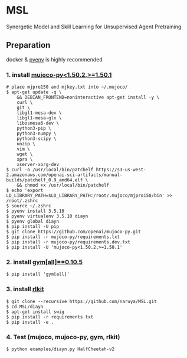 # MSL
Synergetic Model and Skill Learning for Unsupervised Agent Pretraining

## Preparation

docker & [pyenv](https://github.com/pyenv/pyenv-installer) is highly recommended

### 1. install [mujoco-py<1.50.2,>=1.50.1](https://github.com/openai/mujoco-py/tree/1.50.1.0)
```
# place mjpro150 and mjkey.txt into ~/.mujoco/
$ apt-get update -q \
    && DEBIAN_FRONTEND=noninteractive apt-get install -y \
    curl \
    git \
    libgl1-mesa-dev \
    libgl1-mesa-glx \
    libosmesa6-dev \
    python3-pip \
    python3-numpy \
    python3-scipy \
    unzip \
    vim \
    wget \
    xpra \
    xserver-xorg-dev
$ curl -o /usr/local/bin/patchelf https://s3-us-west-2.amazonaws.com/openai-sci-artifacts/manual-builds/patchelf_0.9_amd64.elf \
    && chmod +x /usr/local/bin/patchelf
$ echo 'export LD_LIBRARY_PATH=$LD_LIBRARY_PATH:/root/.mujoco/mjpro150/bin' >> /root/.zshrc
$ source ~/.zshrc
$ pyenv install 3.5.10
$ pyenv virtualenv 3.5.10 diayn
$ pyenv global diayn
$ pip install -U pip
$ git clone https://github.com/openai/mujoco-py.git
$ pip install -r mujoco-py/requirements.txt
$ pip install -r mujoco-py/requirements.dev.txt
$ pip install -U 'mujoco-py<1.50.2,>=1.50.1'
```
### 2. install [gym\[all\]==0.10.5](https://github.com/openai/gym/tree/v0.10.5)
```
$ pip install 'gym[all]'
```

### 3. install [rlkit](https://github.com/naruya/DIAYN/tree/21916bb66cdef6622c512cc3d33d0f93a0af55e4)
```
$ git clone --recursive https://github.com/naruya/MSL.git
$ cd MSL/diayn
$ apt-get install swig
$ pip install -r requirements.txt
$ pip install -e .
```

### 4. Test (mujoco, mujoco-py, gym, rlkit)
```
$ python examples/diayn.py HalfCheetah-v2
```
